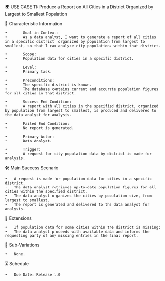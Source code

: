 🌍 USE CASE 11: Produce a Report on All Cities in a District Organized by Largest to Smallest Population

📌 Characteristic Information

	•       Goal in Context:
	•       As a data analyst, I want to generate a report of all cities in a specific district, organized by population from largest to smallest, so that I can analyze city populations within that district.
	
    •       Scope:
	•       Population data for cities in a specific district.
	
    •       Level:
	•       Primary task.
	
    •       Preconditions:
	•       The specific district is known.
	•       The database contains current and accurate population figures for all cities in that district.
	
    •       Success End Condition:
	•       A report with all cities in the specified district, organized by population from largest to smallest, is produced and delivered to the data analyst for analysis.
	
    •       Failed End Condition:
	•       No report is generated.
	
    •       Primary Actor:
	•       Data Analyst.
	
    •       Trigger:
	•       A request for city population data by district is made for analysis.

🛠 Main Success Scenario

	•	A request is made for population data for cities in a specific district.
	•	The data analyst retrieves up-to-date population figures for all cities within the specified district.
	•	The data analyst organizes the cities by population size, from largest to smallest.
	•	The report is generated and delivered to the data analyst for analysis.

🚨 Extensions

	•	If population data for some cities within the district is missing:
	•	The data analyst proceeds with available data and informs the requesting party of any missing entries in the final report.

🔀 Sub-Variations

	•	None.

⏳ Schedule

	•	Due Date: Release 1.0